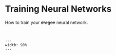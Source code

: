 # Training Neural Networks

How to train your <del>dragon</del> neural network.

<br>

```{figure} ../images/nn_cute_training.png
---
width: 90%
---
```


<br>
